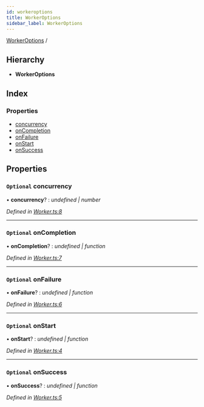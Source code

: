 ```yaml
---
id: workeroptions
title: WorkerOptions
sidebar_label: WorkerOptions
---
```


[WorkerOptions](workeroptions.md) /

## Hierarchy

* **WorkerOptions**

## Index

### Properties

* [concurrency](workeroptions.md#optional-concurrency)
* [onCompletion](workeroptions.md#optional-oncompletion)
* [onFailure](workeroptions.md#optional-onfailure)
* [onStart](workeroptions.md#optional-onstart)
* [onSuccess](workeroptions.md#optional-onsuccess)

## Properties

### `Optional` concurrency

• **concurrency**? : *undefined | number*

*Defined in [Worker.ts:8](https://github.com/SimonErm/react-native-job-queue/blob/ee4ec3d/src/Worker.ts#L8)*

___

### `Optional` onCompletion

• **onCompletion**? : *undefined | function*

*Defined in [Worker.ts:7](https://github.com/SimonErm/react-native-job-queue/blob/ee4ec3d/src/Worker.ts#L7)*

___

### `Optional` onFailure

• **onFailure**? : *undefined | function*

*Defined in [Worker.ts:6](https://github.com/SimonErm/react-native-job-queue/blob/ee4ec3d/src/Worker.ts#L6)*

___

### `Optional` onStart

• **onStart**? : *undefined | function*

*Defined in [Worker.ts:4](https://github.com/SimonErm/react-native-job-queue/blob/ee4ec3d/src/Worker.ts#L4)*

___

### `Optional` onSuccess

• **onSuccess**? : *undefined | function*

*Defined in [Worker.ts:5](https://github.com/SimonErm/react-native-job-queue/blob/ee4ec3d/src/Worker.ts#L5)*